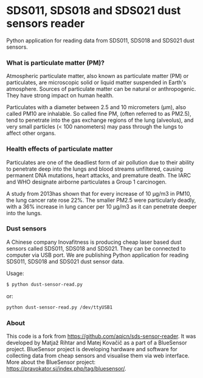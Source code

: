 # SDS011, SDS018 and SDS021 dust sensors reader
Python application for reading data from SDS011, SDS018 and SDS021 dust sensors.

### What is particulate matter (PM)?

Atmospheric particulate matter, also known as particulate matter (PM) or particulates, are microscopic solid or liquid matter suspended in Earth's atmosphere. Sources of particulate matter can be natural or anthropogenic. They have strong impact on human health.

Particulates with a diameter between 2.5 and 10 micrometers (μm), also called PM10 are inhalable. So called fine PM, (often referred to as PM2.5), tend to penetrate into the gas exchange regions of the lung (alveolus), and very small particles (< 100 nanometers) may pass through the lungs to affect other organs.

### Health effects of particulate matter
Particulates are one of the deadliest form of air pollution due to their ability to penetrate deep into the lungs and blood streams unfiltered, causing permanent DNA mutations, heart attacks, and premature death. The IARC and WHO designate airborne particulates a Group 1 carcinogen.

A study from 2013has shown that for every increase of 10 μg/m3 in PM10, the lung cancer rate rose 22%. The smaller PM2.5 were particularly deadly, with a 36% increase in lung cancer per 10 μg/m3 as it can penetrate deeper into the lungs.

### Dust sensors
A Chinese company Inovafitness is producing cheap laser based dust sensors called SDS011, SDS018 and SDS021. They can be connected to computer via USB port. We are publishing Python application for reading SDS011, SDS018 and SDS021 dust sensor data.

Usage:
```sh
$ python dust-sensor-read.py
```
or:
```sh
python dust-sensor-read.py /dev/ttyUSB1
```

### About
This code is a fork from https://github.com/aqicn/sds-sensor-reader. It was developed by Matjaž Rihtar and Matej Kovačič as a part of a BlueSensor project. BlueSensor project is developing hardware and software for collecting data from cheap sensors and visualise them via web interface. More about the BlueSensor project: https://pravokator.si/index.php/tag/bluesensor/.
